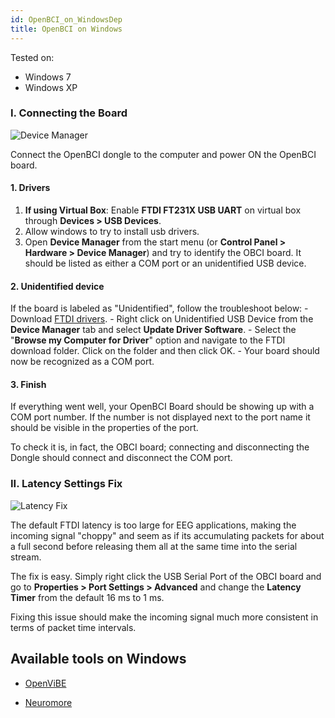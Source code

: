 ```yaml
---
id: OpenBCI_on_WindowsDep
title: OpenBCI on Windows
---
```


Tested on:

- Windows 7
- Windows XP

### I. Connecting the Board

![Device Manager](assets/DepImages/device-man.jpg)

Connect the OpenBCI dongle to the computer and power ON the OpenBCI board.

#### 1. Drivers
1. **If using Virtual Box**: Enable **FTDI FT231X USB UART** on virtual box through **Devices > USB Devices**.
1. Allow windows to try to install usb drivers.
1. Open **Device Manager** from the start menu (or **Control Panel > Hardware > Device Manager**) and try to identify the OBCI board. It should be listed as either a COM port or an unidentified USB device.

#### 2. Unidentified device
If the board is labeled as "Unidentified", follow the troubleshoot below:
    - Download [FTDI drivers](http://www.ftdichip.com/Drivers/VCP.htm).
    - Right click on Unidentified USB Device from the **Device Manager** tab and select **Update Driver Software**.
    - Select the "**Browse my Computer for Driver**" option and navigate to the FTDI download folder. Click on the folder and then click OK.
    - Your board should now be recognized as a COM port.

#### 3. Finish

If everything went well, your OpenBCI Board should be showing up with a COM port number. If the number is not displayed next to the port name it should be visible in the properties of the port.

To check it is, in fact, the OBCI board; connecting and disconnecting the Dongle should connect and disconnect the COM port.



### II. Latency Settings Fix

![Latency Fix](assets/DepImages/latency.jpg)

The default FTDI latency is too large for EEG applications, making the incoming signal "choppy" and seem as if its accumulating packets for about a full second before releasing them all at the same time into the serial stream.

The fix is easy. Simply right click the USB Serial Port of the OBCI board and go to **Properties > Port Settings > Advanced** and change the **Latency Timer** from the default 16 ms to 1 ms.

Fixing this issue should make the incoming signal much more consistent in terms of packet time intervals.

## Available tools on Windows
- [OpenViBE](06Software/02-CompatibleThirdPartySoftware/03-OpenViBE.md)

- [Neuromore](06Software/02-CompatibleThirdPartySoftware/02-Neuromore.md)
